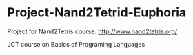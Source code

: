 # Project-Nand2Tetrid-Euphoria
Project for Nand2Tetris course. http://www.nand2tetris.org/

JCT course on Basics of Programing Languages
